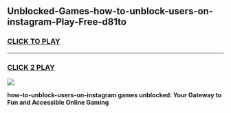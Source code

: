 
## Unblocked-Games-how-to-unblock-users-on-instagram-Play-Free-d81to
<h3>
<a href="https://premium76.site?title=how-to-unblock-users-on-instagram&ref=12A">CLICK TO PLAY</a></h3>
<hr>

<h3>
<a href="https://premium76.site?title=how-to-unblock-users-on-instagram&ref=12A">CLICK 2 PLAY</a>
  
</h3>

<a href="https://premium76.site?title=how-to-unblock-users-on-instagram&ref=12A"><img src="https://clearcache.store/games.png"></a>


**how-to-unblock-users-on-instagram games unblocked: Your Gateway to Fun and Accessible Online Gaming**
